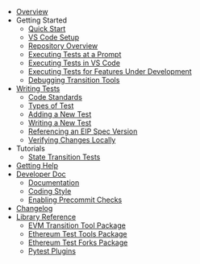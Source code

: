 <!-- markdownlint-disable MD007 MD041 (MD007=ul-indent MD041=first-line-heading) -->
  * [Overview](index.md)
  * Getting Started
    * [Quick Start](getting_started/quick_start.md)
    * [VS Code Setup](getting_started/setup_vs_code.md)
    * [Repository Overview](getting_started/repository_overview.md)
    * [Executing Tests at a Prompt](getting_started/executing_tests_command_line.md)
    * [Executing Tests in VS Code](getting_started/executing_tests_vs_code.md)
    * [Executing Tests for Features Under Development](getting_started/executing_tests_dev_fork.md)
    * [Debugging Transition Tools](getting_started/debugging_t8n_tools.md)
  * [Writing Tests](writing_tests/index.md)
    * [Code Standards](writing_tests/code_standards.md)
    * [Types of Test](writing_tests/types_of_tests.md)
    * [Adding a New Test](writing_tests/adding_a_new_test.md)
    * [Writing a New Test](writing_tests/writing_a_new_test.md)
    * [Referencing an EIP Spec Version](writing_tests/reference_specification.md)
    * [Verifying Changes Locally](writing_tests/verifying_changes.md)
  * Tutorials
    * [State Transition Tests](tutorials/state_transition.md)
  * [Getting Help](getting_help/index.md)
  * [Developer Doc](dev/index.md)
    * [Documentation](dev/docs.md)
    * [Coding Style](dev/coding_style.md)
    * [Enabling Precommit Checks](dev/precommit.md)
  * [Changelog](CHANGELOG.md)
  * [Library Reference](library/index.md)
    * [EVM Transition Tool Package](library/evm_transition_tool.md)
    * [Ethereum Test Tools Package](library/ethereum_test_tools.md)
    * [Ethereum Test Forks Package](library/ethereum_test_forks.md)
    * [Pytest Plugins](library/pytest_plugins/index.md)
